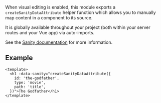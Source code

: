 When visual editing is enabled, this module exports a `createSanityDataAttribute` helper function which allows you to manually map content in a component to its source.

It is globally available throughout your project (both within your server routes and your Vue app) via auto-imports.

See the [Sanity documentation](https://www.sanity.io/docs/visual-editing-overlays#cb95b19a0263) for more information.

## Example

```vue
<template>
  <h1 :data-sanity="createSanityDataAttribute({
    id: 'the-godfather',
    type: 'movie',
    path: 'title',
  })">The Godfather</h1>
</template>
```
